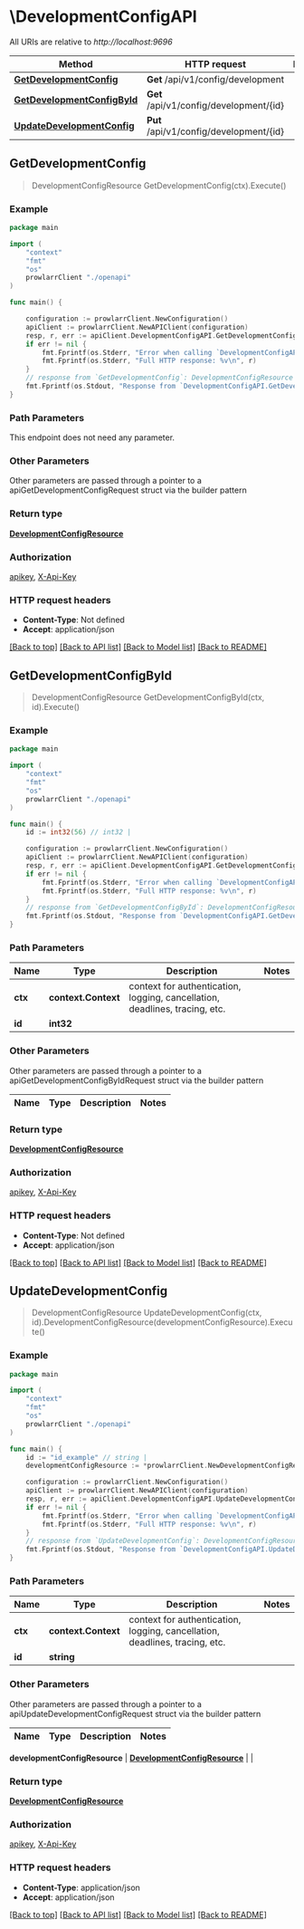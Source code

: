 # \DevelopmentConfigAPI

All URIs are relative to *http://localhost:9696*

Method | HTTP request | Description
------------- | ------------- | -------------
[**GetDevelopmentConfig**](DevelopmentConfigAPI.md#GetDevelopmentConfig) | **Get** /api/v1/config/development | 
[**GetDevelopmentConfigById**](DevelopmentConfigAPI.md#GetDevelopmentConfigById) | **Get** /api/v1/config/development/{id} | 
[**UpdateDevelopmentConfig**](DevelopmentConfigAPI.md#UpdateDevelopmentConfig) | **Put** /api/v1/config/development/{id} | 



## GetDevelopmentConfig

> DevelopmentConfigResource GetDevelopmentConfig(ctx).Execute()



### Example

```go
package main

import (
    "context"
    "fmt"
    "os"
    prowlarrClient "./openapi"
)

func main() {

    configuration := prowlarrClient.NewConfiguration()
    apiClient := prowlarrClient.NewAPIClient(configuration)
    resp, r, err := apiClient.DevelopmentConfigAPI.GetDevelopmentConfig(context.Background()).Execute()
    if err != nil {
        fmt.Fprintf(os.Stderr, "Error when calling `DevelopmentConfigAPI.GetDevelopmentConfig``: %v\n", err)
        fmt.Fprintf(os.Stderr, "Full HTTP response: %v\n", r)
    }
    // response from `GetDevelopmentConfig`: DevelopmentConfigResource
    fmt.Fprintf(os.Stdout, "Response from `DevelopmentConfigAPI.GetDevelopmentConfig`: %v\n", resp)
}
```

### Path Parameters

This endpoint does not need any parameter.

### Other Parameters

Other parameters are passed through a pointer to a apiGetDevelopmentConfigRequest struct via the builder pattern


### Return type

[**DevelopmentConfigResource**](DevelopmentConfigResource.md)

### Authorization

[apikey](../README.md#apikey), [X-Api-Key](../README.md#X-Api-Key)

### HTTP request headers

- **Content-Type**: Not defined
- **Accept**: application/json

[[Back to top]](#) [[Back to API list]](../README.md#documentation-for-api-endpoints)
[[Back to Model list]](../README.md#documentation-for-models)
[[Back to README]](../README.md)


## GetDevelopmentConfigById

> DevelopmentConfigResource GetDevelopmentConfigById(ctx, id).Execute()



### Example

```go
package main

import (
    "context"
    "fmt"
    "os"
    prowlarrClient "./openapi"
)

func main() {
    id := int32(56) // int32 | 

    configuration := prowlarrClient.NewConfiguration()
    apiClient := prowlarrClient.NewAPIClient(configuration)
    resp, r, err := apiClient.DevelopmentConfigAPI.GetDevelopmentConfigById(context.Background(), id).Execute()
    if err != nil {
        fmt.Fprintf(os.Stderr, "Error when calling `DevelopmentConfigAPI.GetDevelopmentConfigById``: %v\n", err)
        fmt.Fprintf(os.Stderr, "Full HTTP response: %v\n", r)
    }
    // response from `GetDevelopmentConfigById`: DevelopmentConfigResource
    fmt.Fprintf(os.Stdout, "Response from `DevelopmentConfigAPI.GetDevelopmentConfigById`: %v\n", resp)
}
```

### Path Parameters


Name | Type | Description  | Notes
------------- | ------------- | ------------- | -------------
**ctx** | **context.Context** | context for authentication, logging, cancellation, deadlines, tracing, etc.
**id** | **int32** |  | 

### Other Parameters

Other parameters are passed through a pointer to a apiGetDevelopmentConfigByIdRequest struct via the builder pattern


Name | Type | Description  | Notes
------------- | ------------- | ------------- | -------------


### Return type

[**DevelopmentConfigResource**](DevelopmentConfigResource.md)

### Authorization

[apikey](../README.md#apikey), [X-Api-Key](../README.md#X-Api-Key)

### HTTP request headers

- **Content-Type**: Not defined
- **Accept**: application/json

[[Back to top]](#) [[Back to API list]](../README.md#documentation-for-api-endpoints)
[[Back to Model list]](../README.md#documentation-for-models)
[[Back to README]](../README.md)


## UpdateDevelopmentConfig

> DevelopmentConfigResource UpdateDevelopmentConfig(ctx, id).DevelopmentConfigResource(developmentConfigResource).Execute()



### Example

```go
package main

import (
    "context"
    "fmt"
    "os"
    prowlarrClient "./openapi"
)

func main() {
    id := "id_example" // string | 
    developmentConfigResource := *prowlarrClient.NewDevelopmentConfigResource() // DevelopmentConfigResource |  (optional)

    configuration := prowlarrClient.NewConfiguration()
    apiClient := prowlarrClient.NewAPIClient(configuration)
    resp, r, err := apiClient.DevelopmentConfigAPI.UpdateDevelopmentConfig(context.Background(), id).DevelopmentConfigResource(developmentConfigResource).Execute()
    if err != nil {
        fmt.Fprintf(os.Stderr, "Error when calling `DevelopmentConfigAPI.UpdateDevelopmentConfig``: %v\n", err)
        fmt.Fprintf(os.Stderr, "Full HTTP response: %v\n", r)
    }
    // response from `UpdateDevelopmentConfig`: DevelopmentConfigResource
    fmt.Fprintf(os.Stdout, "Response from `DevelopmentConfigAPI.UpdateDevelopmentConfig`: %v\n", resp)
}
```

### Path Parameters


Name | Type | Description  | Notes
------------- | ------------- | ------------- | -------------
**ctx** | **context.Context** | context for authentication, logging, cancellation, deadlines, tracing, etc.
**id** | **string** |  | 

### Other Parameters

Other parameters are passed through a pointer to a apiUpdateDevelopmentConfigRequest struct via the builder pattern


Name | Type | Description  | Notes
------------- | ------------- | ------------- | -------------

 **developmentConfigResource** | [**DevelopmentConfigResource**](DevelopmentConfigResource.md) |  | 

### Return type

[**DevelopmentConfigResource**](DevelopmentConfigResource.md)

### Authorization

[apikey](../README.md#apikey), [X-Api-Key](../README.md#X-Api-Key)

### HTTP request headers

- **Content-Type**: application/json
- **Accept**: application/json

[[Back to top]](#) [[Back to API list]](../README.md#documentation-for-api-endpoints)
[[Back to Model list]](../README.md#documentation-for-models)
[[Back to README]](../README.md)

